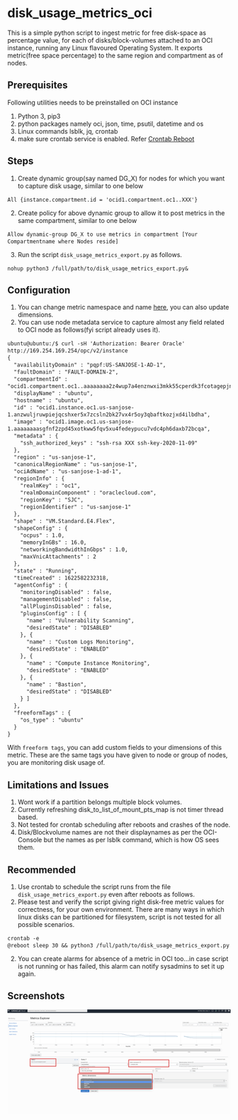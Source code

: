 



# disk_usage_metrics_oci
This is a simple python script to ingest metric for free disk-space as percentage value, for each of disks/block-volumes attached to an OCI instance, running any Linux flavoured Operating System. It exports metric(free space percentage) to the same region and compartment as of nodes.

## Prerequisites
Following utilities needs to be preinstalled on OCI instance
 1. Python 3, pip3
 2. python packages namely oci, json, time, psutil, datetime and os
 3. Linux commands lsblk, jq, crontab 
 4. make sure crontab service is enabled. Refer [Crontab Reboot](https://phoenixnap.com/kb/crontab-reboot)
 
 
## Steps
 1. Create dynamic group(say named DG_X) for nodes for which you want to capture disk usage, similar to one below
 
```
All {instance.compartment.id = 'ocid1.compartment.oc1..XXX'}
```

 2.  Create policy for above dynamic group to allow it to post metrics in the same compartment, similar to one below
```
Allow dynamic-group DG_X to use metrics in compartment [Your Compartmentname where Nodes reside]
```
3. Run the script  `disk_usage_metrics_export.py`  as follows.
```
nohup python3 /full/path/to/disk_usage_metrics_export.py&
```

## Configuration

 1. You can change metric namespace and name
    [here](https://github.com/mayur-oci/disk_usage_metrics_oci/blob/main/disk_usage_metrics_export.py#L96),
    you can also update dimensions.
2. You can use node metadata service to capture almost any field related to OCI node as follows(fyi script already uses it).
```Shell
ubuntu@ubuntu:/$ curl -sH 'Authorization: Bearer Oracle' http://169.254.169.254/opc/v2/instance
{
  "availabilityDomain" : "pqpf:US-SANJOSE-1-AD-1",
  "faultDomain" : "FAULT-DOMAIN-2",
  "compartmentId" : "ocid1.compartment.oc1..aaaaaaaa2z4wup7a4enznwxi3mkk55cperdk3fcotagepjnan5utdb3tvakq",
  "displayName" : "ubuntu",
  "hostname" : "ubuntu",
  "id" : "ocid1.instance.oc1.us-sanjose-1.anzwuljruwpiejqcshxer5x7zcsln2bk27vx4r5oy3qbaftkozjxd4ilbdha",
  "image" : "ocid1.image.oc1.us-sanjose-1.aaaaaaaasgfnf2zpd45xotkww5fqv5xu4fedeypucu7vdc4ph6daxb72bcqa",
  "metadata" : {
    "ssh_authorized_keys" : "ssh-rsa XXX ssh-key-2020-11-09"
  },
  "region" : "us-sanjose-1",
  "canonicalRegionName" : "us-sanjose-1",
  "ociAdName" : "us-sanjose-1-ad-1",
  "regionInfo" : {
    "realmKey" : "oc1",
    "realmDomainComponent" : "oraclecloud.com",
    "regionKey" : "SJC",
    "regionIdentifier" : "us-sanjose-1"
  },
  "shape" : "VM.Standard.E4.Flex",
  "shapeConfig" : {
    "ocpus" : 1.0,
    "memoryInGBs" : 16.0,
    "networkingBandwidthInGbps" : 1.0,
    "maxVnicAttachments" : 2
  },
  "state" : "Running",
  "timeCreated" : 1622582232318,
  "agentConfig" : {
    "monitoringDisabled" : false,
    "managementDisabled" : false,
    "allPluginsDisabled" : false,
    "pluginsConfig" : [ {
      "name" : "Vulnerability Scanning",
      "desiredState" : "DISABLED"
    }, {
      "name" : "Custom Logs Monitoring",
      "desiredState" : "ENABLED"
    }, {
      "name" : "Compute Instance Monitoring",
      "desiredState" : "ENABLED"
    }, {
      "name" : "Bastion",
      "desiredState" : "DISABLED"
    } ]
  },
  "freeformTags" : {
    "os_type" : "ubuntu"
  }
}
```
With `freeform tags`, you can add custom fields to your dimensions of this metric. These are the same tags you have given to node or group of nodes, you are monitoring disk usage of.

## Limitations and Issues

 1. Wont work if a partition belongs multiple block volumes.
 2. Currently refreshing disk_to_list_of_mount_pts_map is not timer thread based.
 3. Not tested for crontab scheduling after reboots and crashes of the node.
 4. Disk/Blockvolume names are not their displaynames as per the OCI-Console but the names as per lsblk command, which is how OS sees them.

 ## Recommended
 1. Use crontab to schedule the script runs from the file `disk_usage_metrics_export.py` even after reboots as follows.
 2. Please test and verify the script giving right disk-free metric values for correctness, for your own environment. There are many ways in which linux disks can be partitioned for filesystem, script is not tested for all possible scenarios.

```
crontab -e
@reboot sleep 30 && python3 /full/path/to/disk_usage_metrics_export.py
```
  2. You can create alarms for absence of a metric in OCI too...in case script is not running or has failed, this alarm can notify sysadmins to set it up again.

 ## Screenshots
 ![Custom Metric for Disk Usage in OCI Console](https://github.com/mayur-oci/disk_usage_metrics_oci/blob/main/image.png?raw=true)
